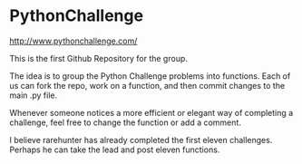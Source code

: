 PythonChallenge
===============

http://www.pythonchallenge.com/

This is the first Github Repository for the group.

The idea is to group the Python Challenge problems into functions.
Each of us can fork the repo, work on a function, and then commit
changes to the main .py file.

Whenever someone notices a more efficient or elegant way of completing
a challenge, feel free to change the function or add a comment.

I believe rarehunter has already completed the first eleven challenges.
Perhaps he can take the lead and post eleven functions.




